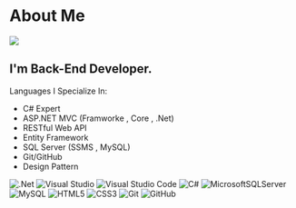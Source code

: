 
# About Me

<img src="https://github.com/user-attachments/assets/b0ff44ea-727b-48cf-bb57-ae172d1e08c8" >
<h2></h2>
<h2>I'm Back-End Developer.</h2>
<p>Languages ​​I Specialize In:</p>

  <ul>
  <li>C# Expert</li>
  <li>ASP.NET MVC (Framworke , Core , .Net)</li>
  <li>RESTful Web API</li>
  <li>Entity Framework</li>
  <li>SQL Server (SSMS , MySQL)</li>
  <li>Git/GitHub</li>
  <li>Design Pattern</li>
</ul>
</P>


![.Net](https://img.shields.io/badge/.NET-5C2D91?style=for-the-badge&logo=.net&logoColor=white) ![Visual Studio](https://img.shields.io/badge/Visual%20Studio-5C2D91.svg?style=for-the-badge&logo=visual-studio&logoColor=white) ![Visual Studio Code](https://img.shields.io/badge/Visual%20Studio%20Code-0078d7.svg?style=for-the-badge&logo=visual-studio-code&logoColor=white) ![C#](https://img.shields.io/badge/c%23-%23239120.svg?style=for-the-badge&logo=sharp&logoColor=white) ![MicrosoftSQLServer](https://img.shields.io/badge/Microsoft%20SQL%20Server-CC2927?style=for-the-badge&logo=microsoft%20sql%20server&logoColor=white) ![MySQL](https://img.shields.io/badge/mysql-4479A1.svg?style=for-the-badge&logo=mysql&logoColor=white) ![HTML5](https://img.shields.io/badge/html5-%23E34F26.svg?style=for-the-badge&logo=html5&logoColor=white) ![CSS3](https://img.shields.io/badge/css3-%231572B6.svg?style=for-the-badge&logo=css&logoColor=white) ![Git](https://img.shields.io/badge/git-%23F05033.svg?style=for-the-badge&logo=git&logoColor=white) ![GitHub](https://img.shields.io/badge/github-%23121011.svg?style=for-the-badge&logo=github&logoColor=white)




